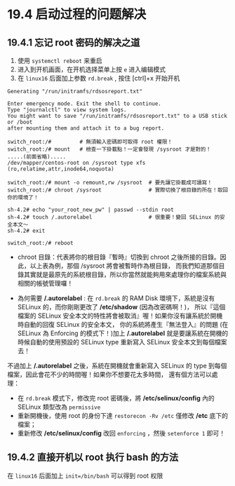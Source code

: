 # 19.4 启动过程的问题解决

## 19.4.1 忘记 root 密码的解决之道

1. 使用 `systemctl reboot` 来重启
2. 进入到开机画面，在开机选择菜单上按 `e` 进入编辑模式
3. 在 `linux16` 后面加上参数 `rd.break` , 按住 [ctrl]+x 开始开机

```
Generating "/run/initramfs/rdsosreport.txt"

Enter emergency mode. Exit the shell to continue.
Type "journalctl" to view system logs.
You might want to save "/run/initramfs/rdsosreport.txt" to a USB stick or /boot
after mounting them and attach it to a bug report.

switch_root:/#         # 無須輸入密碼即可取得 root 權限！
switch_root:/# mount   # 檢查一下掛載點！一定會發現 /sysroot 才是對的！
.....(前面省略).....
/dev/mapper/centos-root on /sysroot type xfs (ro,relatime,attr,inode64,noquota)

switch_root:/# mount -o remount,rw /sysroot  # 要先讓它掛載成可讀寫！
switch_root:/# chroot /sysroot               # 實際切換了根目錄的所在！取回你的環境了！

sh-4.2# echo "your_root_new_pw" | passwd --stdin root
sh-4.2# touch /.autorelabel                  # 很重要！變回 SELinux 的安全本文～
sh-4.2# exit

switch_root:/# reboot 
```

* chroot 目錄：代表將你的根目錄『暫時』切換到 chroot 之後所接的目錄。因此，以上表為例，那個 /sysroot 將會被暫時作為根目錄， 而我們知道那個目錄其實就是最原先的系統根目錄，所以你當然就能夠用來處理你的檔案系統與相關的帳號管理囉！

* 為何需要 **/.autorelabel** : 在 `rd.break` 的 RAM Disk 環境下，系統是沒有 SELinux 的，而你剛剛更改了 **/etc/shadow** (因為改密碼啊！)， 所以『這個檔案的 SELinux 安全本文的特性將會被取消』喔！如果你沒有讓系統於開機時自動的回復 SELinux 的安全本文， 你的系統將產生『無法登入』的問題 (在 SELinux 為 Enforcing 的模式下！)加上 **/.autorelabel** 就是要讓系統在開機的時候自動的使用預設的 SELinux type 重新寫入 SELinux 安全本文到每個檔案去！

不過加上 **/.autorelabel** 之後，系統在開機就會重新寫入 SELinux 的 type 到每個檔案，因此會花不少的時間喔！如果你不想要花太多時間， 還有個方法可以處理：

* 在 `rd.break` 模式下，修改完 root 密碼後，將 **/etc/selinux/config** 內的 SELinux 類型改為 `permissive`
* 重新開機後，使用 root 的身份下達 `restorecon -Rv /etc` 僅修改 **/etc** 底下的檔案；
* 重新修改 **/etc/selinux/config** 改回 `enforcing` ，然後 `setenforce 1` 即可！

## 19.4.2 直接开机以 root 执行 bash 的方法

在 `linux16` 后面加上 `init=/bin/bash` 可以得到 root 权限


